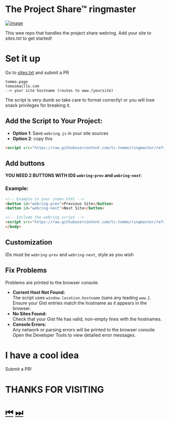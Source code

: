 # The Project Share™ ringmaster

[![image](https://github.com/user-attachments/assets/66d23bd7-34c0-4b94-943e-ea60534462a0)](https://projectshare.comp-soc.com/)




This wee repo that handles the project share webring. Add your site to *sites.txt* to get started!

# Set it up
Go to [sites.txt](https://github.com/tc-tommo/ringmaster/edit/main/sites.txt) and submit a PR

```
tommo.page
tomasmaillo.com
--> your site hostname (routes to www.(yoursite) 
```
The script is very dumb so take care to format correctly! or you will lose snack privileges for breaking it.

## Add the Script to Your Project:
   - **Option 1**: Save `webring.js` in your site sources
   - **Option 2**: copy this
```html
<script src="https://raw.githubusercontent.com/tc-tommo/ringmaster/refs/heads/main/webring.js"></script>
```
     

## **Add buttons**
**YOU NEED 2 BUTTONS WITH IDS `webring-prev` and `webring-next`**:
### Example:
 ```html
 <!-- Example in your index.html -->
 <button id="webring-prev">Previous Site</button>
 <button id="webring-next">Next Site</button>
 
 <!-- Include the webring script -->
 <script src="https://raw.githubusercontent.com/tc-tommo/ringmaster/refs/heads/main/webring.js"></script>
 </body>
 ```

## Customization
IDs must be `webring-prev` and `webring-next`, style as you wish

## Fix Problems
Problems are printed to the browser console.
- **Current Host Not Found:**  
  The script uses `window.location.hostname` (sans any leading `www.`). Ensure your Gist entries match the hostname as it appears in the browser.
- **No Sites Found:**  
  Check that your Gist file has valid, non-empty lines with the hostnames.
- **Console Errors:**  
  Any network or parsing errors will be printed to the browser console. Open the Developer Tools to view detailed error messages.


# I have a cool idea
Submit a PR!




# THANKS FOR VISITING
# [⏮](https://projectshare.comp-soc.com) [⏭](https://tommo.page)



